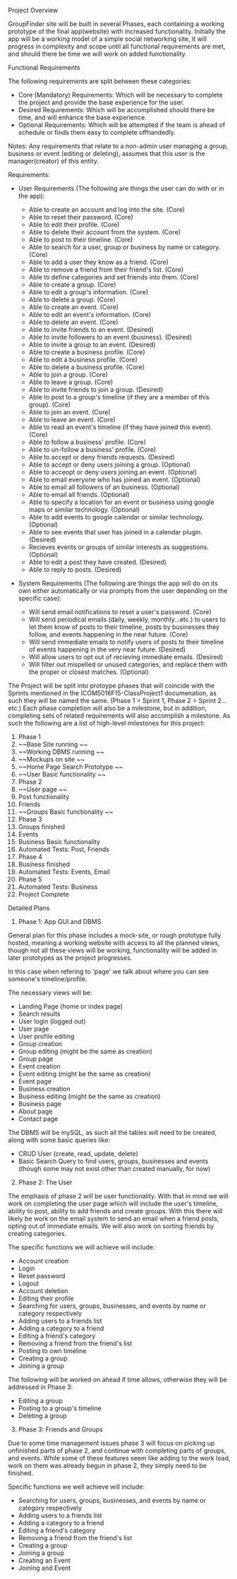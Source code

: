 
Project Overview

GroupFinder site will be built in several Phases, each containing a working prototype of the final app(website) with increased functionality. Initially the app will be a working model of a simple social networking site, it will progress in complexity and scope until all functional requirements are met, and should there be time we will work on added functionality.

Functional Requirements

The following requirements are split between these categories:
- Core (Mandatory) Requirements: Which will be necessary to complete the project and provide the base experience for the user.
- Desired Requirements: Which will be accomplished should there be time, and will enhance the base experience.
- Optional Requirements: Which will be attempted if the team is ahead of schedule or finds them easy to complete offhandedly.

Notes: Any requirements that relate to a non-admin user managing a group, business or event (editing or deleting), assumes that this user is the manager(creator) of this entity.

Requirements:
- User Requirements (The following are things the user can do with or in the app):
  - Able to create an account and log into the site. (Core)
  - Able to reset their password. (Core)
  - Able to edit their profile. (Core)
  - Able to delete their account from the system. (Core)
  - Able to post to their timeline. (Core)
  - Able to search for a user, group or business by name or category. (Core)
  - Able to add a user they know as a friend. (Core)
  - Able to remove a friend from their friend's list. (Core)
  - Able to define categories and set friends into them. (Core)
  - Able to create a group. (Core)
  - Able to edit a group's information. (Core)
  - Able to delete a group. (Core)
  - Able to create an event. (Core)
  - Able to edit an event's information. (Core)
  - Able to delete an event. (Core)
  - Able to invite friends to an event. (Desired)
  - Able to invite followers to an event (business). (Desired)
  - Able to invite a group to an event. (Desired)
  - Able to create a business profile. (Core)
  - Able to edit a business profile. (Core)
  - Able to delete a business profile. (Core)
  - Able to join a group. (Core)
  - Able to leave a group. (Core)
  - Able to invite friends to join a group. (Desired)
  - Able to post to a group's timeline (if they are a member of this group). (Core)
  - Able to join an event. (Core)
  - Able to leave an event. (Core)
  - Able to read an event's timeline (if they have joined this event). (Core)
  - Able to follow a business' profile. (Core)
  - Able to un-follow a business' profile. (Core)
  - Able to accept or deny friends requests.  (Desired)
  - Able to accept or deny users joining a group. (Optional)
  - Able to acceopt or deny users joining an event.  (Optional)
  - Able to email everyone who has joined an event. (Optional)
  - Able to email all followers of an business. (Optional)
  - Able to email all friends. (Optional)
  - Able to specify a location for an event or business using google maps or similar technology. (Optional)
  - Able to add events to google calendar or similar technology. (Optional)
  - Able to see events that user has joined in a calendar plugin. (Desired)
  - Recieves events or groups of similar interests as suggestions. (Optional)
  - Able to edit a post they have created. (Desired)
  - Able to reply to posts.  (Desired)

- System Requirements (The following are things the app will do on its own either automatically or via prompts from the user depending on the specific case): 
  - Will send email notifications to reset a user's password. (Core)
  - Will send periodical emails (daily, weekly, monthly...etc.) to users to let them know of posts to their timeline, posts by businesses they follow, and events happening in the near future. (Core)
  - Will send immediate emails to notify users of posts to their timeline of events happening in the very near future. (Desired)
  - Will allow users to opt out of recieving immediate emails. (Desired)
  - Will filter out mispelled or unused categories, and replace them with the proper or closest matches. (Optional)


The Project will be split into protoype phases that will coincide with the Sprints mentioned in the ICOM5016F15-ClassProject1 documenation, as such they will be named the same. (Phase 1 = Sprint 1, Phase 2 = Sprint 2... etc.) Each phase completion will also be a milestone, but in addition, completing sets of related requirements will also accomplish a milestone. As such the following are a list of high-level milestones for this project:

1. Phase 1
  1. ~~Base Site running ~~
  2. ~~Working DBMS running ~~
  3. ~~Mockups on site ~~
  4. ~~Home Page Search Prototype ~~
  5. ~~User Basic functionality ~~
2. Phase 2
  1. ~~User page ~~
  2. Post functionality
  3. Friends
  4. ~~Groups Basic functionality ~~
3. Phase 3
  1. Groups finished
  2. Events
  3. Business Basic functionality
  4. Automated Tests: Post, Friends
4. Phase 4
  1. Business finished
  2. Automated Tests: Events, Email
5. Phase 5
  1. Automated Tests: Business
  2. Project Complete


Detailed Plans

1. Phase 1: App GUI and DBMS

General plan for this phase includes a mock-site, or rough prototype fully hosted, meaning a working website with access to all the planned views, though not all these views will be working, functionality will be added in later prototypes as the project progresses.

In this case when refering to 'page' we talk about where you can see someone's timeline/profile.

The necessary views will be:
- Landing Page (home or index page)
- Search results
- User login (logged out)
- User page
- User profile editing
- Group creation
- Group editing (might be the same as creation)
- Group page
- Event creation
- Event editing (might be the same as creation)
- Event page
- Business creation
- Business editing (might be the same as creation)
- Business page
- About page
- Contact page

The DBMS will be mySQL, as such all the tables will need to be created, along with some basic queries like:
- CRUD User (create, read, update, delete)
- Basic Search Query to find users, groups, businesses and events (though some may not exist other than created manually, for now)

2. Phase 2: The User

The emphasis of phase 2 will be user functionality. With that in mind we will work on completing the user page which will include the user's timeline, ability to post, ability to add friends and create groups. With this there will likely be work on the email system to send an email when a friend posts, opting out of immediate emails. We will also work on sorting friends by creating categories.

The specific functions we will achieve will include:
- Account creation
- Login
- Reset password
- Logout
- Account deletion
- Editing their profile
- Searching for users, groups, businesses, and events by name or category respectively
- Adding users to a friends list
- Adding a category to a friend
- Editing a friend's category
- Removing a friend from the friend's list
- Posting to own timeline
- Creating a group
- Joining a group

The following will be worked on ahead if time allows, otherwise they will be addressed in Phase 3:
- Editing a group
- Posting to a group's timeline
- Deleting a group

3. Phase 3: Friends and Groups

Due to some time management issues phase 3 will focus on picking up unfinished parts of phase 2, and continue with completing parts of groups, and events. While some of these features seem like adding to the work load, work on them was already begun in phase 2, they simply need to be finished.

Specific functions we well achieve will include:
- Searching for users, groups, businesses, and events by name or category respectively
- Adding users to a friends list
- Adding a category to a friend
- Editing a friend's category
- Removing a friend from the friend's list
- Creating a group
- Joining a group
- Creating an Event
- Joining and Event
